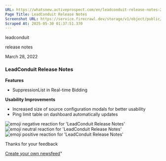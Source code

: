 ```yaml
---
URL: https://whatsnew.activeprospect.com/en/leadconduit-release-notes-28
Page Title: LeadConduit Release Notes
Screenshot URL: https://service.firecrawl.dev/storage/v1/object/public/media/screenshot-89c5266c-3cc3-41df-81f7-a1d8a3299326.png
Scraped At: 2025-05-30 01:37:51.370
---
```

leadconduit





release notes



March 28, 2022

### LeadConduit Release Notes

**Features**

- SuppressionList in Real-time Bidding

**Usability Improvements**

- Increased size of source configuration modals for better usability
- Ping limit table on dashboard automatically updates

![emoji negative reaction for 'LeadConduit Release Notes'](https://app.getbeamer.com/images/emojiNeg.svg)![emoji neutral reaction for 'LeadConduit Release Notes'](https://app.getbeamer.com/images/emojiNeut.svg)![emoji positive reaction for 'LeadConduit Release Notes'](https://app.getbeamer.com/images/emojiPos.svg)

Thanks for your feedback

[Create your own newsfeed](https://www.getbeamer.com/?ref=watermark_MErKJCnu12412_public&company=ActiveProspect&watermarkRef=create&utm_term=MErKJCnu12412&utm_content=ActiveProspect&utm_source=standalone&utm_medium=footer&utm_campaign=create)"

